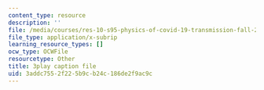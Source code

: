```yaml
---
content_type: resource
description: ''
file: /media/courses/res-10-s95-physics-of-covid-19-transmission-fall-2020/3addc7552f225b9cb24c186de2f9ac9c_t4P_zSJbods.vtt
file_type: application/x-subrip
learning_resource_types: []
ocw_type: OCWFile
resourcetype: Other
title: 3play caption file
uid: 3addc755-2f22-5b9c-b24c-186de2f9ac9c
---
```

